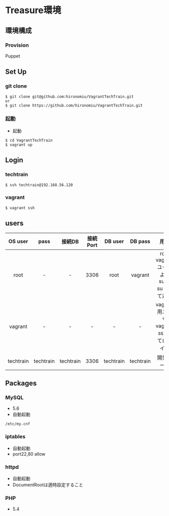 Treasure環境
===================================

## 環境構成
### Provision 
Puppet
## Set Up 
### git clone
```
$ git clone git@github.com:hironomiu/VagrantTechTrain.git
or
$ git clone https://github.com/hironomiu/VagrantTechTrain.git 
```
### 起動

- 起動

```
$ cd VagrantTechTrain  
$ vagrant up  
```

## Login
### techtrain
```
$ ssh techtrain@192.168.56.120
```
### vagrant
```
$ vagrant ssh
```
## users

| OS user | pass | 接続DB | 接続Port |  DB user |  DB pass | 用途 |
|:-----------:|:------------:|:------------:|:------------:|:------------:|:------------:|:------------:|
| root | - | - | 3306 |  root | vagrant | root vagrantユーザより sudo su -にて遷移|
| vagrant | - | - | - | - | - | vagrant用ユーザ vagrant sshにてログイン|
| techtrain | techtrain | techtrain | 3306 | techtrain | techtrain | 開発ユーザ |

## Packages   
### MySQL
- 5.6
- 自動起動
```
/etc/my.cnf
```
 
### iptables
- 自動起動
- port22,80 allow

### httpd
- 自動起動
- DocumentRootは適時設定すること

### PHP
- 5.4
